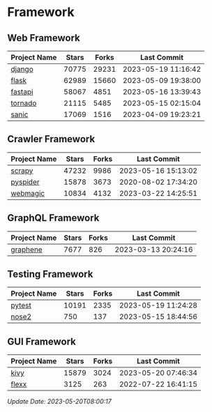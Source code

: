 # Framework

## Web Framework
| Project Name | Stars | Forks | Last Commit |
| ------------ | ----- | ----- | ----------- |
| [django](https://github.com/django/django) | 70775 | 29231 | 2023-05-19 11:16:42 |
| [flask](https://github.com/pallets/flask) | 62989 | 15660 | 2023-05-09 19:38:00 |
| [fastapi](https://github.com/tiangolo/fastapi) | 58067 | 4851 | 2023-05-16 13:39:43 |
| [tornado](https://github.com/tornadoweb/tornado) | 21115 | 5485 | 2023-05-15 02:15:04 |
| [sanic](https://github.com/sanic-org/sanic) | 17069 | 1516 | 2023-04-09 19:23:21 |

## Crawler Framework
| Project Name | Stars | Forks | Last Commit |
| ------------ | ----- | ----- | ----------- |
| [scrapy](https://github.com/scrapy/scrapy) | 47232 | 9986 | 2023-05-16 15:13:02 |
| [pyspider](https://github.com/binux/pyspider) | 15878 | 3673 | 2020-08-02 17:34:20 |
| [webmagic](https://github.com/code4craft/webmagic) | 10834 | 4132 | 2023-03-22 14:25:51 |

## GraphQL Framework
| Project Name | Stars | Forks | Last Commit |
| ------------ | ----- | ----- | ----------- |
| [graphene](https://github.com/graphql-python/graphene) | 7677 | 826 | 2023-03-13 20:24:16 |

## Testing Framework
| Project Name | Stars | Forks | Last Commit |
| ------------ | ----- | ----- | ----------- |
| [pytest](https://github.com/pytest-dev/pytest) | 10191 | 2335 | 2023-05-19 11:24:28 |
| [nose2](https://github.com/nose-devs/nose2) | 750 | 137 | 2023-05-15 18:44:56 |

## GUI Framework
| Project Name | Stars | Forks | Last Commit |
| ------------ | ----- | ----- | ----------- |
| [kivy](https://github.com/kivy/kivy) | 15879 | 3024 | 2023-05-20 07:46:34 |
| [flexx](https://github.com/flexxui/flexx) | 3125 | 263 | 2022-07-22 16:41:15 |

*Update Date: 2023-05-20T08:00:17*